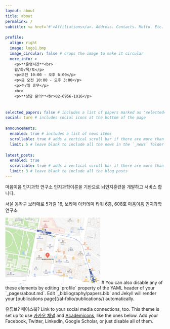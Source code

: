 ```yaml
---
layout: about
title: about
permalink: /
subtitle: <a href='#'>Affiliations</a>. Address. Contacts. Motto. Etc.

profile:
  align: right
  image: logo1.bmp
  image_circular: false # crops the image to make it circular
  more_info: >
    <p>**운영시간**<br> 
    월/화/목/토</p>
    <p>오전 10:00 - 오후 6:00</p>
    <p>금 오전 10:00 - 오후 3:00</p>
    <p>수/일 휴무</p>
    <br> 
    <p>**상담 문의**<br>02-6956-1016</p>


selected_papers: false # includes a list of papers marked as "selected={true}"
social: ture # includes social icons at the bottom of the page

announcements:
  enabled: true # includes a list of news items
  scrollable: true # adds a vertical scroll bar if there are more than 3 news items
  limit: 5 # leave blank to include all the news in the `_news` folder

latest_posts:
  enabled: true
  scrollable: true # adds a vertical scroll bar if there are more than 3 new posts items
  limit: 3 # leave blank to include all the blog posts
---
```


마음이음 인지과학 연구소
인지과학이론을 기반으로 뇌인지훈련을 개발하고 서비스 합니다.


서울 동작구 보라매로 5가길 16, 보라매 아카데미 타워 6층, 608호 마음이음 인지과학 연구소

<img src="assets/img/address.png" alt="마음이음 인지과학 연구소 주소" width="300" height="auto">
# You can also disable any of these elements by editing `profile` property of the YAML header of your `_pages/about.md`. Edit `_bibliography/papers.bib` and Jekyll will render your [publications page](/al-folio/publications/) automatically.

유튜브? 페이스북? Link to your social media connections, too. This theme is set up to use [카카오 채널](https://pf.kakao.com/_lEhmn) and [Academicons](https://jpswalsh.github.io/academicons/), like the ones below. Add your Facebook, Twitter, LinkedIn, Google Scholar, or just disable all of them.
